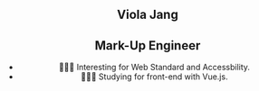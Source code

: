 <section style="text-align:center">
 <h1>Viola Jang</h1>
 <h2>Mark-Up Engineer</h2>
 
 <ul>
 <li> 💁🏼‍♀️ Interesting for Web Standard and Accessbility.</li>
 <li> 💁🏼‍♀️ Studying for front-end with Vue.js.</li>
 </ul>
 
 </section>


